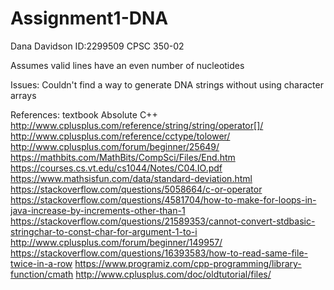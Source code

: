# Assignment1-DNA
Dana Davidson
ID:2299509
CPSC 350-02

Assumes valid lines have an even number of nucleotides

Issues: Couldn't find a way to generate DNA strings without using character arrays

References:
textbook Absolute C++
http://www.cplusplus.com/reference/string/string/operator[]/
http://www.cplusplus.com/reference/cctype/tolower/
http://www.cplusplus.com/forum/beginner/25649/
https://mathbits.com/MathBits/CompSci/Files/End.htm
https://courses.cs.vt.edu/cs1044/Notes/C04.IO.pdf
https://www.mathsisfun.com/data/standard-deviation.html
https://stackoverflow.com/questions/5058664/c-or-operator
https://stackoverflow.com/questions/4581704/how-to-make-for-loops-in-java-increase-by-increments-other-than-1
https://stackoverflow.com/questions/21589353/cannot-convert-stdbasic-stringchar-to-const-char-for-argument-1-to-i
http://www.cplusplus.com/forum/beginner/149957/
https://stackoverflow.com/questions/16393583/how-to-read-same-file-twice-in-a-row
https://www.programiz.com/cpp-programming/library-function/cmath
http://www.cplusplus.com/doc/oldtutorial/files/
